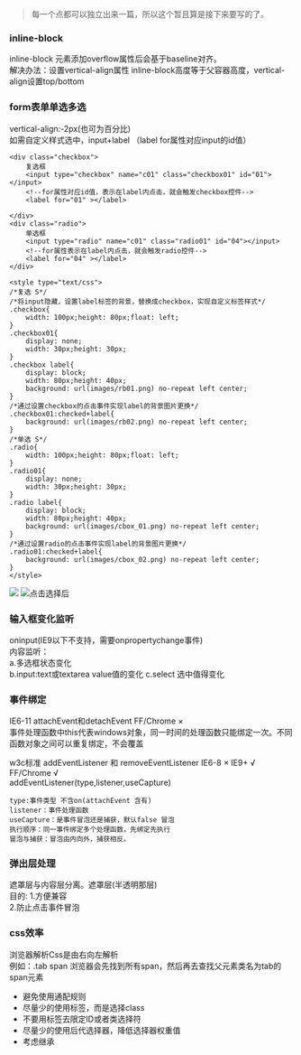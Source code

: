 > 每一个点都可以独立出来一篇，所以这个暂且算是接下来要写的了。
### inline-block
inline-block 元素添加overflow属性后会基于baseline对齐。  
解决办法：设置vertical-align属性 inline-block高度等于父容器高度，vertical-align设置top/bottom
### form表单单选多选
vertical-align:-2px(也可为百分比)  
如需自定义样式选中，input+label （label for属性对应input的id值）  
```
<div class="checkbox">  
    复选框  
    <input type="checkbox" name="c01" class="checkbox01" id="01"></input>  
    <!--for属性对应id值，表示在label内点击，就会触发checkbox控件-->  
    <label for="01" ></label>  
       
</div>  
<div class="radio">  
    单选框  
    <input type="radio" name="c01" class="radio01" id="04"></input>  
    <!--for属性表示在label内点击，就会触发radio控件-->  
    <label for="04" ></label>       
</div>  
```
```
<style type="text/css">  
/*复选 S*/  
/*将input隐藏，设置label标签的背景，替换成checkbox，实现自定义标签样式*/  
.checkbox{  
    width: 100px;height: 80px;float: left;  
}  
.checkbox01{  
    display: none;  
    width: 30px;height: 30px;  
}  
.checkbox label{  
    display: block;  
    width: 80px;height: 40px;  
    background: url(images/rb01.png) no-repeat left center;  
}  
/*通过设置checkbox的点击事件实现label的背景图片更换*/  
.checkbox01:checked+label{  
    background: url(images/rb02.png) no-repeat left center;  
}  
/*单选 S*/  
.radio{  
    width: 100px;height: 80px;float: left;  
}  
.radio01{  
    display: none;  
    width: 30px;height: 30px;  
}  
.radio label{  
    display: block;  
    width: 80px;height: 40px;  
    background: url(images/cbox_01.png) no-repeat left center;  
}  
/*通过设置radio的点击事件实现label的背景图片更换*/  
.radio01:checked+label{  
    background: url(images/cbox_02.png) no-repeat left center;  
}  
</style>  
```
![](http://i.imgur.com/thFPcPM.png)
![点击选择后](http://i.imgur.com/bbtMmZE.png)
### 输入框变化监听
oninput(IE9以下不支持，需要onpropertychange事件)  
内容监听：  
a.多选框状态变化  
b.input:text或textarea value值的变化
c.select 选中值得变化 
### 事件绑定
IE6-11 attachEvent和detachEvent 
FF/Chrome  ×  
事件处理函数中this代表windows对象，同一时间的处理函数只能绑定一次。不同函数对象之间可以重复绑定，不会覆盖  

w3c标准 addEventListener 和 removeEventListener
IE6-8 × IE9+ √ FF/Chrome √  
addEventListener(type,listener,useCapture)
```
type:事件类型 不含on(attachEvent 含有)
listener：事件处理函数
useCapture：是事件冒泡还是捕获，默认false 冒泡
执行顺序：同一事件绑定多个处理函数，先绑定先执行
冒泡与捕获：冒泡由内向外，捕获相反。
```
### 弹出层处理
遮罩层与内容层分离。遮罩层(半透明那层)  
目的:
1.方便兼容   
2.防止点击事件冒泡

### css效率
浏览器解析Css是由右向左解析  
例如：.tab span 浏览器会先找到所有span，然后再去查找父元素类名为tab的span元素  
- 避免使用通配规则
- 尽量少的使用标签，而是选择class
- 不要用标签去限定ID或者类选择符
- 尽量少的使用后代选择器，降低选择器权重值
- 考虑继承

